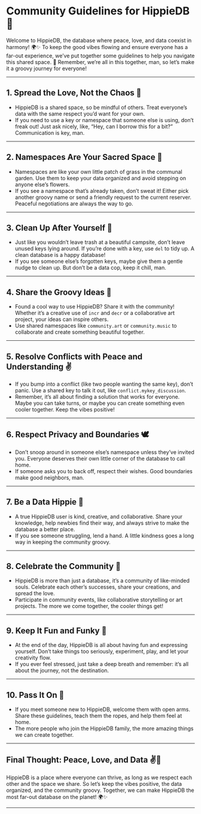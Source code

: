 # Community Guidelines for HippieDB 🌻

Welcome to HippieDB, the database where peace, love, and data coexist in harmony! 🌍✨ To keep the good vibes flowing and ensure everyone has a far-out experience, we’ve put together some guidelines to help you navigate this shared space. 🌸 Remember, we’re all in this together, man, so let’s make it a groovy journey for everyone!

---

## 1. **Spread the Love, Not the Chaos 💖**
   - HippieDB is a shared space, so be mindful of others. Treat everyone’s data with the same respect you’d want for your own.
   - If you need to use a key or namespace that someone else is using, don’t freak out! Just ask nicely, like, “Hey, can I borrow this for a bit?” Communication is key, man.

---

## 2. **Namespaces Are Your Sacred Space 🌿**
   - Namespaces are like your own little patch of grass in the communal garden. Use them to keep your data organized and avoid stepping on anyone else’s flowers.
   - If you see a namespace that’s already taken, don’t sweat it! Either pick another groovy name or send a friendly request to the current reserver. Peaceful negotiations are always the way to go.

---

## 3. **Clean Up After Yourself 🧹**
   - Just like you wouldn’t leave trash at a beautiful campsite, don’t leave unused keys lying around. If you’re done with a key, use `del` to tidy up. A clean database is a happy database!
   - If you see someone else’s forgotten keys, maybe give them a gentle nudge to clean up. But don’t be a data cop, keep it chill, man.

---

## 4. **Share the Groovy Ideas 🎨**
   - Found a cool way to use HippieDB? Share it with the community! Whether it’s a creative use of `incr` and `decr` or a collaborative art project, your ideas can inspire others.
   - Use shared namespaces like `community.art` or `community.music` to collaborate and create something beautiful together.

---

## 5. **Resolve Conflicts with Peace and Understanding ✌️**
   - If you bump into a conflict (like two people wanting the same key), don’t panic. Use a shared key to talk it out, like `conflict.mykey_discussion`.
   - Remember, it’s all about finding a solution that works for everyone. Maybe you can take turns, or maybe you can create something even cooler together. Keep the vibes positive!

---

## 6. **Respect Privacy and Boundaries 🕊️**
   - Don’t snoop around in someone else’s namespace unless they’ve invited you. Everyone deserves their own little corner of the database to call home.
   - If someone asks you to back off, respect their wishes. Good boundaries make good neighbors, man.

---

## 7. **Be a Data Hippie 🌈**
   - A true HippieDB user is kind, creative, and collaborative. Share your knowledge, help newbies find their way, and always strive to make the database a better place.
   - If you see someone struggling, lend a hand. A little kindness goes a long way in keeping the community groovy.

---

## 8. **Celebrate the Community 🎉**
   - HippieDB is more than just a database, it’s a community of like-minded souls. Celebrate each other’s successes, share your creations, and spread the love.
   - Participate in community events, like collaborative storytelling or art projects. The more we come together, the cooler things get!

---

## 9. **Keep It Fun and Funky 🎸**
   - At the end of the day, HippieDB is all about having fun and expressing yourself. Don’t take things too seriously, experiment, play, and let your creativity flow.
   - If you ever feel stressed, just take a deep breath and remember: it’s all about the journey, not the destination.

---

## 10. **Pass It On 🌟**
   - If you meet someone new to HippieDB, welcome them with open arms. Share these guidelines, teach them the ropes, and help them feel at home.
   - The more people who join the HippieDB family, the more amazing things we can create together.

---

## Final Thought: Peace, Love, and Data ✌️💾
HippieDB is a place where everyone can thrive, as long as we respect each other and the space we share. So let’s keep the vibes positive, the data organized, and the community groovy. Together, we can make HippieDB the most far-out database on the planet! 🌍✨

---

